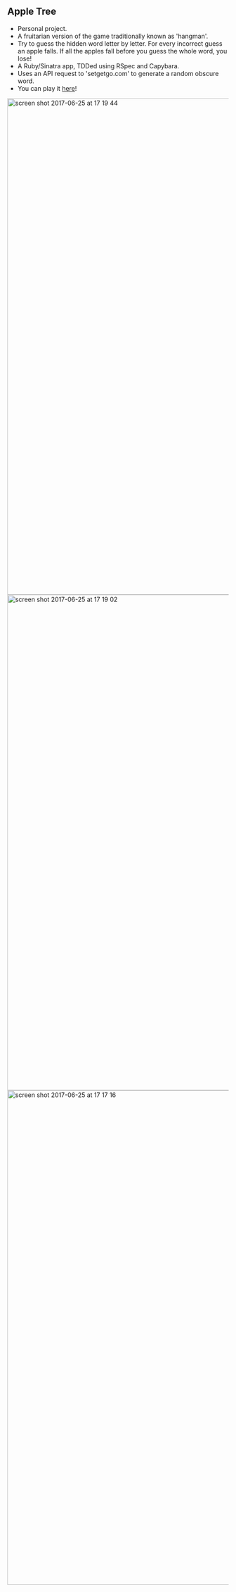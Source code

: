 ## Apple Tree

* Personal project.
* A fruitarian version of the game traditionally known as 'hangman'.
* Try to guess the hidden word letter by letter.  For every incorrect guess an apple falls.  If all the apples fall before you guess the whole word, you lose!
* A Ruby/Sinatra app, TDDed using RSpec and Capybara.
* Uses an API request to 'setgetgo.com' to generate a random obscure word.
* You can play it <a href='http://sample-env.x5bkmmyqkj.us-east-1.elasticbeanstalk.com'>here</a>!

<img width="1128" alt="screen shot 2017-06-25 at 17 19 44" src="https://user-images.githubusercontent.com/25392162/27519681-cd051e04-59f0-11e7-80b4-9a48cd5f9852.png">          


<img width="1126" alt="screen shot 2017-06-25 at 17 19 02" src="https://user-images.githubusercontent.com/25392162/27519683-d1ac521a-59f0-11e7-8b50-e804719dd60a.png">

<img width="1124" alt="screen shot 2017-06-25 at 17 17 16" src="https://user-images.githubusercontent.com/25392162/27519682-d0101036-59f0-11e7-9b33-d0dc1ad2a8d6.png">
